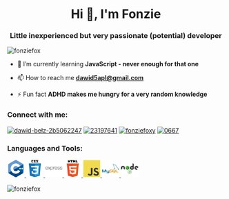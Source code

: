 <h1 align="center">Hi 👋, I'm Fonzie</h1>
<h3 align="center">Little inexperienced but very passionate (potential) developer</h3>

<p align="left"> <img src="https://komarev.com/ghpvc/?username=fonziefox&label=Profile%20views&color=ffae00&style=flat" alt="fonziefox" /> </p>

- 🌱 I’m currently learning **JavaScript - never enough for that one**

- 📫 How to reach me **dawid5apl@gmail.com**

- ⚡ Fun fact **ADHD makes me hungry for a very random knowledge**

<h3 align="left">Connect with me:</h3>
<p align="left">
<a href="https://linkedin.com/in/dawid-bełz-2b5062247" target="blank"><img align="center" src="https://raw.githubusercontent.com/rahuldkjain/github-profile-readme-generator/master/src/images/icons/Social/linked-in-alt.svg" alt="dawid-bełz-2b5062247" height="30" width="40" /></a>
<a href="https://stackoverflow.com/users/23197641" target="blank"><img align="center" src="https://raw.githubusercontent.com/rahuldkjain/github-profile-readme-generator/master/src/images/icons/Social/stack-overflow.svg" alt="23197641" height="30" width="40" /></a>
<a href="https://fb.com/fonziefoxy" target="blank"><img align="center" src="https://raw.githubusercontent.com/rahuldkjain/github-profile-readme-generator/master/src/images/icons/Social/facebook.svg" alt="fonziefoxy" height="30" width="40" /></a>
<a href="https://discord.gg/0667" target="blank"><img align="center" src="https://raw.githubusercontent.com/rahuldkjain/github-profile-readme-generator/master/src/images/icons/Social/discord.svg" alt="0667" height="30" width="40" /></a>
</p>

<h3 align="left">Languages and Tools:</h3>
<p align="left"> <a href="https://www.w3schools.com/cpp/" target="_blank" rel="noreferrer"> <img src="https://raw.githubusercontent.com/devicons/devicon/master/icons/cplusplus/cplusplus-original.svg" alt="cplusplus" width="40" height="40"/> </a> <a href="https://www.w3schools.com/css/" target="_blank" rel="noreferrer"> <img src="https://raw.githubusercontent.com/devicons/devicon/master/icons/css3/css3-original-wordmark.svg" alt="css3" width="40" height="40"/> </a> <a href="https://expressjs.com" target="_blank" rel="noreferrer"> <img src="https://raw.githubusercontent.com/devicons/devicon/master/icons/express/express-original-wordmark.svg" alt="express" width="40" height="40"/> </a> <a href="https://www.w3.org/html/" target="_blank" rel="noreferrer"> <img src="https://raw.githubusercontent.com/devicons/devicon/master/icons/html5/html5-original-wordmark.svg" alt="html5" width="40" height="40"/> </a> <a href="https://developer.mozilla.org/en-US/docs/Web/JavaScript" target="_blank" rel="noreferrer"> <img src="https://raw.githubusercontent.com/devicons/devicon/master/icons/javascript/javascript-original.svg" alt="javascript" width="40" height="40"/> </a> <a href="https://www.mysql.com/" target="_blank" rel="noreferrer"> <img src="https://raw.githubusercontent.com/devicons/devicon/master/icons/mysql/mysql-original-wordmark.svg" alt="mysql" width="40" height="40"/> </a> <a href="https://nodejs.org" target="_blank" rel="noreferrer"> <img src="https://raw.githubusercontent.com/devicons/devicon/master/icons/nodejs/nodejs-original-wordmark.svg" alt="nodejs" width="40" height="40"/> </a> </p>

<p><img align="center" src="https://github-readme-stats.vercel.app/api/top-langs?username=fonziefox&show_icons=true&theme=cobalt&title_color=ffae00&text_color=f7fafc&bg_color=363636&hide_border=true&locale=en&layout=compact" alt="fonziefox" /></p>

